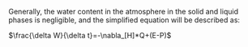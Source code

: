 Generally, the water content in the atmosphere in the solid and liquid phases is negligible, and the simplified equation will be described as:

$\frac{\delta W}{\delta t}=-\nabla_[H]*Q+(E-P)$ 